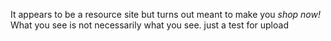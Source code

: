 It appears to be a resource site but turns out meant to make you *shop now!* What you see is not necessarily what you see.
just a test for upload


